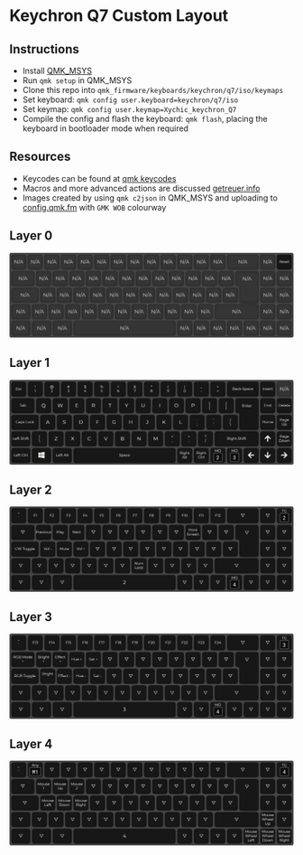 # Keychron Q7 Custom Layout

## Instructions

- Install [QMK_MSYS](https://github.com/qmk/qmk_distro_msys)
- Run `qmk setup` in QMK_MSYS
- Clone this repo into `qmk_firmware/keyboards/keychron/q7/iso/keymaps`
- Set keyboard: `qmk config user.keyboard=keychron/q7/iso`
- Set keymap: `qmk config user.keymap=Xychic_keychron_Q7`
- Compile the config and flash the keyboard: `qmk flash`, placing the keyboard in bootloader mode when required

## Resources

- Keycodes can be found at [qmk keycodes](https://docusaurus.qmk.fm/keycodes/)
- Macros and more advanced actions are discussed [getreuer.info](https://getreuer.info/posts/keyboards/index.html)
- Images created by using `qmk c2json` in QMK_MSYS and uploading to [config.qmk.fm](https://config.qmk.fm/#/keychron/q7/iso/LAYOUT_iso_73) with `GMK WOB` colourway

## Layer 0

![layer 0](images/layer_0.png)

## Layer 1

![layer 1](images/layer_1.png)

## Layer 2

![layer 2](images/layer_2.png)

## Layer 3

![layer 3](images/layer_3.png)

## Layer 4

![layer 4](images/layer_4.png)